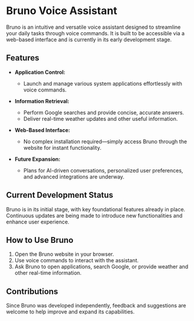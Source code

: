 # Bruno Voice Assistant  

Bruno is an intuitive and versatile voice assistant designed to streamline your daily tasks through voice commands. It is built to be accessible via a web-based interface and is currently in its early development stage.  

## **Features**  

- **Application Control:**  
  - Launch and manage various system applications effortlessly with voice commands.  

- **Information Retrieval:**  
  - Perform Google searches and provide concise, accurate answers.  
  - Deliver real-time weather updates and other useful information.  

- **Web-Based Interface:**  
  - No complex installation required—simply access Bruno through the website for instant functionality.  

- **Future Expansion:**  
  - Plans for AI-driven conversations, personalized user preferences, and advanced integrations are underway.  

## **Current Development Status**  

Bruno is in its initial stage, with key foundational features already in place. Continuous updates are being made to introduce new functionalities and enhance user experience.  

## **How to Use Bruno**  

1. Open the Bruno website in your browser.  
2. Use voice commands to interact with the assistant.  
3. Ask Bruno to open applications, search Google, or provide weather and other real-time information.  

## **Contributions**  

Since Bruno was developed independently, feedback and suggestions are welcome to help improve and expand its capabilities.  
